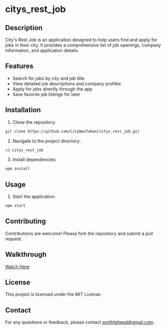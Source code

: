 # citys_rest_job


## Description
City's Rest Job is an application designed to help users find and apply for jobs in their city. It provides a comprehensive list of job openings, company information, and application details.

## Features
- Search for jobs by city and job title
- View detailed job descriptions and company profiles
- Apply for jobs directly through the app
- Save favorite job listings for later

## Installation
1. Clone the repository:
  ```bash
  git clone https://github.com/CityWasTaken/citys_rest_job.git
  ```
2. Navigate to the project directory:
  ```bash
  cd citys_rest_job
  ```
3. Install dependencies:
  ```bash
  npm install
  ```

## Usage
1. Start the application:
  ```bash
  npm start
  ```
## Contributing
Contributions are welcome! Please fork the repository and submit a pull request.

## Walkthrough
[Watch Here](https://drive.google.com/file/d/1U9rKqOyaqe54pIzptxkLdcaa4kEfmm-f/view?usp=sharing)

## License
This project is licensed under the MIT License.

## Contact
For any questions or feedback, please contact [smithfaheed@gmail.com](smithfaheed@gmail.com).